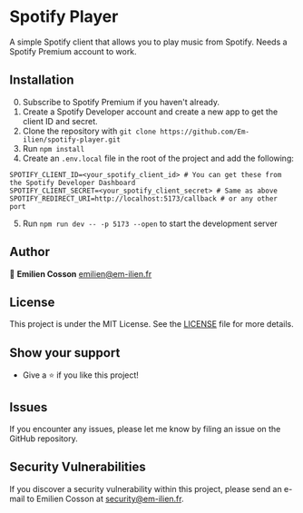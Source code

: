 # Spotify Player

A simple Spotify client that allows you to play music from Spotify. Needs a Spotify Premium account to work.

## Installation

0. Subscribe to Spotify Premium if you haven't already.
1. Create a Spotify Developer account and create a new app to get the client ID and secret.
2. Clone the repository with `git clone https://github.com/Em-ilien/spotify-player.git`
3. Run `npm install`
4. Create an `.env.local` file in the root of the project and add the following:

```
SPOTIFY_CLIENT_ID=<your_spotify_client_id> # You can get these from the Spotify Developer Dashboard
SPOTIFY_CLIENT_SECRET=<your_spotify_client_secret> # Same as above
SPOTIFY_REDIRECT_URI=http://localhost:5173/callback # or any other port
```

5. Run `npm run dev -- -p 5173 --open` to start the development server

## Author

👤 **Emilien Cosson** <emilien@em-ilien.fr>

## License

This project is under the MIT License. See the [LICENSE](LICENSE) file for more details.

## Show your support

- Give a ⭐️ if you like this project!

## Issues

If you encounter any issues, please let me know by filing an issue on the GitHub repository.

## Security Vulnerabilities

If you discover a security vulnerability within this project, please send an e-mail to Emilien Cosson at security@em-ilien.fr.
